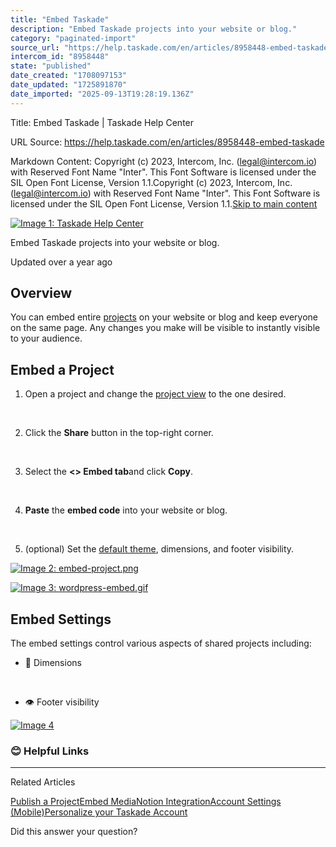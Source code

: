 ```yaml
---
title: "Embed Taskade"
description: "Embed Taskade projects into your website or blog."
category: "paginated-import"
source_url: "https://help.taskade.com/en/articles/8958448-embed-taskade"
intercom_id: "8958448"
state: "published"
date_created: "1708097153"
date_updated: "1725891870"
date_imported: "2025-09-13T19:28:19.136Z"
---
```


Title: Embed Taskade | Taskade Help Center

URL Source: https://help.taskade.com/en/articles/8958448-embed-taskade

Markdown Content:
Copyright (c) 2023, Intercom, Inc. (legal@intercom.io) with Reserved Font Name "Inter". This Font Software is licensed under the SIL Open Font License, Version 1.1.Copyright (c) 2023, Intercom, Inc. (legal@intercom.io) with Reserved Font Name "Inter". This Font Software is licensed under the SIL Open Font License, Version 1.1.[Skip to main content](https://help.taskade.com/en/articles/8958448-embed-taskade#main-content)

[![Image 1: Taskade Help Center](https://downloads.intercomcdn.com/i/o/490280/d14603621e78c833c2d0e66f/2d1230f35f3009fff25b2989e93312a5.png)](https://help.taskade.com/en/)

Embed Taskade projects into your website or blog.

Updated over a year ago

**Overview**
------------

You can embed entire [projects](https://intercom.help/taskade/en/articles/8958370) on your website or blog and keep everyone on the same page. Any changes you make will be visible to instantly visible to your audience.

Embed a Project
---------------

1.   Open a project and change the [project view](https://intercom.help/taskade/en/articles/8958384) to the one desired.

​

2.   Click the **Share** button in the top-right corner.

​

3.   Select the **<> Embed tab**and click **Copy**.

​

4.   **Paste** the **embed code** into your website or blog.

​

5.   (optional) Set the [default theme](https://intercom.help/taskade/en/articles/8958625), dimensions, and footer visibility.

[![Image 2: embed-project.png](https://taskade.intercom-attachments-7.com/i/o/965373739/c2e5392b86356694e819980f/11413961028883?expires=1757793600&signature=cc1ffb7a1985d3e004d525bafd102f15f56b7965f1eaaabb7ae836d9e045e180&req=fSYiFc59moJWFb4f3HP0gJPwMx5IFp5q%2FnGN0EFh373cDwkzIWv4K0I1V5Qa%0AuK4%2BgQJbbqE%2Bqys%2FLA%3D%3D%0A)](https://taskade.intercom-attachments-7.com/i/o/965373739/c2e5392b86356694e819980f/11413961028883?expires=1757793600&signature=cc1ffb7a1985d3e004d525bafd102f15f56b7965f1eaaabb7ae836d9e045e180&req=fSYiFc59moJWFb4f3HP0gJPwMx5IFp5q%2FnGN0EFh373cDwkzIWv4K0I1V5Qa%0AuK4%2BgQJbbqE%2Bqys%2FLA%3D%3D%0A)

[![Image 3: wordpress-embed.gif](https://taskade.intercom-attachments-7.com/i/o/965373733/8f4b2822dc16b59e061bdc9b/9201361834387?expires=1757793600&signature=cafafa2e6fd4e7feb5674893b4cd55c2b774bdf0b983f63f530e93ac46f7ee90&req=fSYiFc59moJcFb4f3HP0gGnkJWHjIptXeL2lVvxKfzLr3aEKFpLlZ2kX8lSo%0A8f4n0lNRFt0w5BrsXA%3D%3D%0A)](https://taskade.intercom-attachments-7.com/i/o/965373733/8f4b2822dc16b59e061bdc9b/9201361834387?expires=1757793600&signature=cafafa2e6fd4e7feb5674893b4cd55c2b774bdf0b983f63f530e93ac46f7ee90&req=fSYiFc59moJcFb4f3HP0gGnkJWHjIptXeL2lVvxKfzLr3aEKFpLlZ2kX8lSo%0A8f4n0lNRFt0w5BrsXA%3D%3D%0A)

**Embed Settings**
------------------

The embed settings control various aspects of shared projects including:

*   🔁 Dimensions

​

*   👁️ Footer visibility

[![Image 4](https://taskade.intercom-attachments-7.com/i/o/965373738/a28e8c5b2432df956a6d4de6/15322962096659?expires=1757793600&signature=a334d606cb10aca0263620a25ea6d1bdd73bf55094ab34ca57f58205b5e22908&req=fSYiFc59moJXFb4f3HP0gLwc%2BGmNrBlHBQQqCQEAwo7%2Fw8BNem%2Bd%2BHK8NL63%0A0PsrogZrKnPzg%2F0Dwg%3D%3D%0A)](https://taskade.intercom-attachments-7.com/i/o/965373738/a28e8c5b2432df956a6d4de6/15322962096659?expires=1757793600&signature=a334d606cb10aca0263620a25ea6d1bdd73bf55094ab34ca57f58205b5e22908&req=fSYiFc59moJXFb4f3HP0gLwc%2BGmNrBlHBQQqCQEAwo7%2Fw8BNem%2Bd%2BHK8NL63%0A0PsrogZrKnPzg%2F0Dwg%3D%3D%0A)

### **😊 Helpful Links**

* * *

Related Articles

[Publish a Project](https://help.taskade.com/en/articles/8958447-publish-a-project)[Embed Media](https://help.taskade.com/en/articles/8958518-embed-media)[Notion Integration](https://help.taskade.com/en/articles/8958539-notion-integration)[Account Settings (Mobile)](https://help.taskade.com/en/articles/8958585-account-settings-mobile)[Personalize your Taskade Account](https://help.taskade.com/en/articles/8958619-personalize-your-taskade-account)

Did this answer your question?
